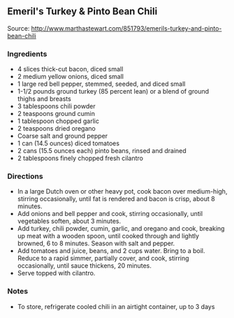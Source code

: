 Emeril's Turkey & Pinto Bean Chili
----------------------------------
Source: http://www.marthastewart.com/851793/emerils-turkey-and-pinto-bean-chili

### Ingredients
* 4 slices thick-cut bacon, diced small
* 2 medium yellow onions, diced small
* 1 large red bell pepper, stemmed, seeded, and diced small
* 1-1/2 pounds ground turkey (85 percent lean) or a blend of ground thighs and breasts
* 3 tablespoons chili powder
* 2 teaspoons ground cumin
* 1 tablespoon chopped garlic
* 2 teaspoons dried oregano
* Coarse salt and ground pepper
* 1 can (14.5 ounces) diced tomatoes
* 2 cans (15.5 ounces each) pinto beans, rinsed and drained
* 2 tablespoons finely chopped fresh cilantro

### Directions
* In a large Dutch oven or other heavy pot, cook bacon over medium-high, stirring occasionally, until fat is rendered and bacon is crisp, about 8 minutes.
* Add onions and bell pepper and cook, stirring occasionally, until vegetables soften, about 3 minutes.
* Add turkey, chili powder, cumin, garlic, and oregano and cook, breaking up meat with a wooden spoon, until cooked through and lightly browned, 6 to 8 minutes. Season with salt and pepper.
* Add tomatoes and juice, beans, and 2 cups water. Bring to a boil. Reduce to a rapid simmer, partially cover, and cook, stirring occasionally, until sauce thickens, 20 minutes.
* Serve topped with cilantro.

### Notes
* To store, refrigerate cooled chili in an airtight container, up to 3 days